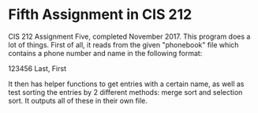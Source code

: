 # Fifth Assignment in CIS 212
CIS 212 Assignment Five, completed November 2017. This program does a lot of things. First of all, it reads from the given "phonebook" file which contains a phone number and name in the following format:

123456 Last, First

It then has helper functions to get entries with a certain name, as well as test sorting the entries by 2 different methods: merge sort and selection sort. It outputs all of these in their own file.
